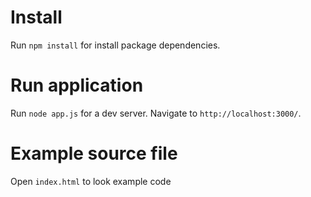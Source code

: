 # Install

Run `npm install` for install package dependencies.

# Run application

Run `node app.js` for a dev server. Navigate to `http://localhost:3000/`.

# Example source file
Open `index.html` to look example code
